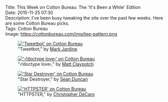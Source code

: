 Title: This Week on Cotton Bureau: The 'It's Been a While' Edition  
Date: 2015-11-25 07:30  
Description: I've been busy tweaking the site over the past few weeks. Here are some Cotton Bureau picks.  
Tags: Cotton Bureau  
Image: https://cottonbureau.com/img/tee-pattern.png  

<figure>
	<a href="https://cottonbureau.com/products/tweetbot" title="'Tweetbot' on Cotton Bureau">
		<img src="https://cottonbureau.com/img/products/7801_Nz5C_1600.jpg" alt="'Tweetbot' on Cotton Bureau">
	</a>
	<figcaption>"Tweetbot," by <a href="http://twitter.com/markjardine" title="The designer on Twitter">Mark Jardine</a></figcaption>
</figure>

<figure>
	<a href="https://cottonbureau.com/products/doctype-love" title="'&lsaquo;!doctype love&rsaquo;' on Cotton Bureau">
		<img src="https://cottonbureau.com/img/products/214_0gQc_1600.jpg" alt="'&lsaquo;!doctype love&rsaquo;' on Cotton Bureau">
	</a>
	<figcaption>"&lsaquo;!doctype love&rsaquo;," by <a href="http://twitter.com/potch" title="The designer on Twitter">Matt Claypotch</a></figcaption>
</figure>

<figure>
	<a href="https://cottonbureau.com/products/star-destroyer" title="'Star Destroyer' on Cotton Bureau">
		<img src="https://cottonbureau.com/img/products/7566_KQ3c_1600.jpg" alt="'Star Destroyer' on Cotton Bureau">
	</a>
	<figcaption>"Star Destroyer," by <a href="http://twitter.com/seanevd" title="The designer on Twitter">Sean Duncan</a></figcaption>
</figure>

<figure>
	<a href="https://cottonbureau.com/products/httpster" title="'HTTPSTER' on Cotton Bureau">
		<img src="https://cottonbureau.com/img/products/5922_GZty_1600.jpg" alt="'HTTPSTER' on Cotton Bureau">
	</a>
	<figcaption>"HTTPSTER," by <a href="http://twitter.com/kneadle" title="The designer on Twitter">Christopher DeCaro</a></figcaption>
</figure>
